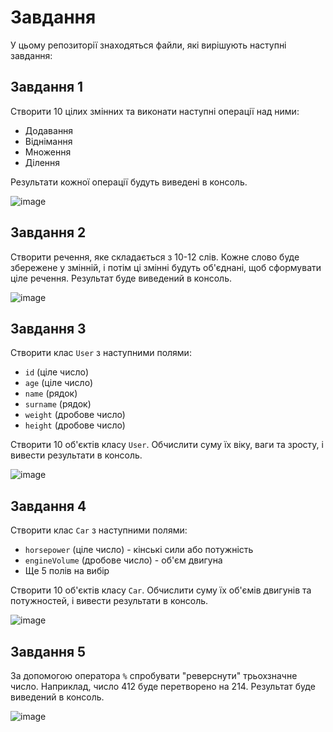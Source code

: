 # Завдання

У цьому репозиторії знаходяться файли, які вирішують наступні завдання:

## Завдання 1

Створити 10 цілих змінних та виконати наступні операції над ними:
- Додавання
- Віднімання
- Множення
- Ділення

Результати кожної операції будуть виведені в консоль.

![image](https://github.com/bohdanbtw/JavaLabs/assets/127321482/df6095a9-c953-4462-bd03-65e8f9f129b0)


## Завдання 2

Створити речення, яке складається з 10-12 слів. Кожне слово буде збережене у змінній, і потім ці змінні будуть об'єднані, щоб сформувати ціле речення. Результат буде виведений в консоль.

![image](https://github.com/bohdanbtw/JavaLabs/assets/127321482/b119146c-cba3-4136-a133-bd199abc4d1c)


## Завдання 3

Створити клас `User` з наступними полями:
- `id` (ціле число)
- `age` (ціле число)
- `name` (рядок)
- `surname` (рядок)
- `weight` (дробове число)
- `height` (дробове число)

Створити 10 об'єктів класу `User`. Обчислити суму їх віку, ваги та зросту, і вивести результати в консоль.

![image](https://github.com/bohdanbtw/JavaLabs/assets/127321482/b086dcfe-586c-4e41-847e-d24d451f00e3)


## Завдання 4

Створити клас `Car` з наступними полями:
- `horsepower` (ціле число) - кінські сили або потужність
- `engineVolume` (дробове число) - об'єм двигуна
- Ще 5 полів на вибір

Створити 10 об'єктів класу `Car`. Обчислити суму їх об'ємів двигунів та потужностей, і вивести результати в консоль.

![image](https://github.com/bohdanbtw/JavaLabs/assets/127321482/6baf6ff3-5bf4-4d1b-93a9-0706985348e6)


## Завдання 5

За допомогою оператора `%` спробувати "реверснути" трьохзначне число. Наприклад, число 412 буде перетворено на 214. Результат буде виведений в консоль.

![image](https://github.com/bohdanbtw/JavaLabs/assets/127321482/61e84c71-2478-43fe-9e94-4c79ed069814)
